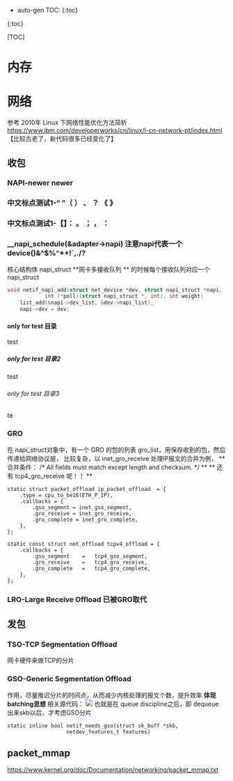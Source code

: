 * auto-gen TOC:
{:toc}


{:toc}


[TOC]

# 内存

# 网络
参考 2010年 Linux 下网络性能优化方法简析
https://www.ibm.com/developerworks/cn/linux/l-cn-network-pt/index.html
【比较古老了，新代码很多已经变化了】

## 收包
### NAPI-newer newer

### 中文标点测试1-“ ”（ ） 、 ？ 《 》 
### 中文标点测试1-【】： 。 ；  ， ：
### __napi_schedule(&adapter->napi) 注意napi代表一个device()&^$%^*+!`,./?

核心结构体 napi_struct
**网卡多接收队列 ** 的时候每个接收队列对应一个napi_struct
``` C
void netif_napi_add(struct net_device *dev, struct napi_struct *napi,
		    int (*poll)(struct napi_struct *, int), int weight)
	list_add(&napi->dev_list, &dev->napi_list);
	napi->dev = dev;
```

#### only for test 目录
test
##### only for test 目录2
test 
###### only for test 目录3
te

### GRO
在 napi\_struct对象中，有一个 GRO 的包的列表 gro\_list，用保存收到的包，然后传递给网络协议层，
比较复杂，以 inet_gro_receive 处理IP报文的合并为例，
** 合并条件： /* All fields must match except length and checksum. */ **
** 还有 tcp4_gro_receive 呢！！ ** 
```
static struct packet_offload ip_packet_offload  = {
	.type = cpu_to_be16(ETH_P_IP),
	.callbacks = {
		.gso_segment = inet_gso_segment,
		.gro_receive = inet_gro_receive,
		.gro_complete = inet_gro_complete,
	},
};

static const struct net_offload tcpv4_offload = {
	.callbacks = {
		.gso_segment	=	tcp4_gso_segment,
		.gro_receive	=	tcp4_gro_receive,
		.gro_complete	=	tcp4_gro_complete,
	},
};

```



### LRO-Large Receive Offload 已被GRO取代


## 发包
### TSO-TCP Segmentation Offload
网卡硬件来做TCP的分片
### GSO-Generic Segmentation Offload
作用，尽量推迟分片的时间点，从而减少内核处理的报文个数，提升效率
**体现batching思想**
相关源代码：
![](http://p14ws25od.bkt.clouddn.com/201712191036_260.png)
也就是在 queue discipline之后，即 dequeue 出来skb以后，才考虑GSO分片

```
static inline bool netif_needs_gso(struct sk_buff *skb,
				   netdev_features_t features)
```

## packet_mmap

https://www.kernel.org/doc/Documentation/networking/packet_mmap.txt

